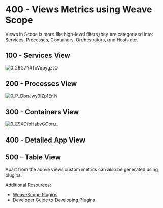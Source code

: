 # 400 - Views Metrics using Weave Scope

Views in Scope is more like high-level filters,they are categorized into: Services, Processes, Containers, Orchestrators, and Hosts etc.

## 100 - Services View
![0_26G7Y4TcVqpygztO](https://user-images.githubusercontent.com/12828104/116696174-da3ac900-a9c1-11eb-812e-d95ae17d2491.png)

## 200 - Processes View
![0_P_DbnJwy9iZp1EnN](https://user-images.githubusercontent.com/12828104/116696474-40bfe700-a9c2-11eb-9333-4608ecbb3499.png)

## 300 - Containers View
![0_E9XDfoHabvGOoru_](https://user-images.githubusercontent.com/12828104/116696621-71a01c00-a9c2-11eb-9a1f-b214315dbe1c.png)

## 400 - Detailed App View

## 500 - Table View


Apart from the above views,custom metrics can also be generated using plugins.

Additional Resources:

- [WeaveScope Plugins](https://www.weave.works/docs/scope/latest/plugins/#official-plugins)
- [Developer Guide](https://www.weave.works/docs/scope/latest/plugins/#plugins-developing-guide) to Developing Plugins
